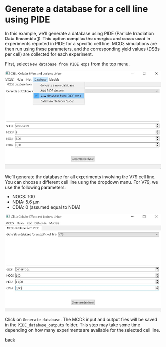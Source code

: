 # Generate a database for a cell line using PIDE

In this example, we’ll generate a database using PIDE (Particle Irradiation Data Ensemble [1](./interfaz_grafica_adn.md/#references)). This option compiles the energies and doses used in experiments reported in PIDE for a specific cell line. MCDS simulations are then run using these parameters, and the corresponding yield values (DSBs per cell) are collected for each experiment.

First, select `New database from PIDE exps` from the top menu.

![Database from PIDE](./images/example_04/database_from_PIDE_view.jpg)

We’ll generate the database for all experiments involving the V79 cell line. You can choose a different cell line using the dropdown menu. For V79, we use the following parameters:

- NOCS: 100
- NDIA: 5.6 µm
- CDIA: 0 (assumed equal to NDIA)

![Data used in this example](./images/example_04/example_data.jpg)

Click on `Generate database`. The MCDS input and output files will be saved in the `PIDE_database_outputs` folder. This step may take some time depending on how many experiments are available for the selected cell line.

[back](./examples.md)